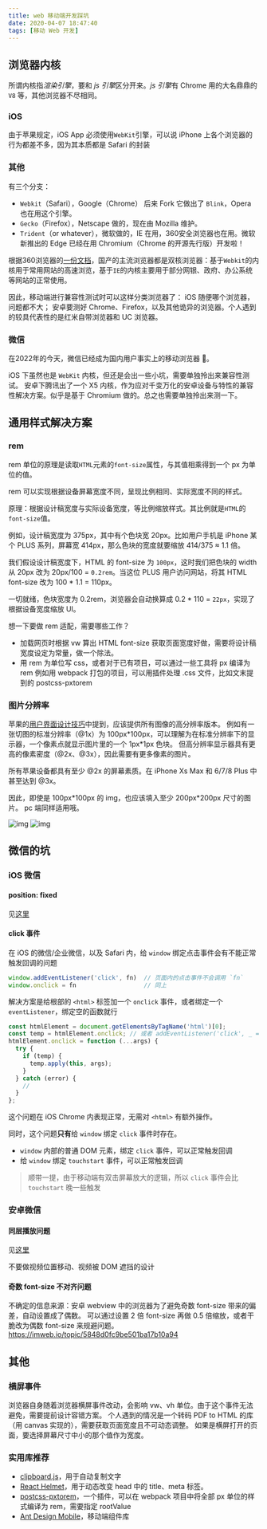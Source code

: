 ```yaml
---
title: web 移动端开发踩坑
date: 2020-04-07 18:47:40
tags: [移动 Web 开发]
---
```


## 浏览器内核

所谓内核指*渲染引擎*，要和 *js 引擎*区分开来。*js 引擎*有 Chrome 用的大名鼎鼎的 `V8` 等，其他浏览器不尽相同。

### iOS

由于苹果规定，iOS App 必须使用`WebKit`引擎，可以说 iPhone 上各个浏览器的行为都差不多，因为其本质都是 Safari 的封装

### 其他

有三个分支：

- `Webkit`（Safari），Google（Chrome） 后来 Fork 它做出了 `Blink`，Opera 也在用这个引擎。
- `Gecko`（Firefox），Netscape 做的，现在由 Mozilla 维护。
- `Trident`（or whatever），微软做的，IE 在用，360安全浏览器也在用。微软新推出的 Edge 已经在用 Chromium（Chrome 的开源先行版）开发啦！

根据360浏览器的[一份文档](https://browser.360.cn/se/help/kernel.html)，国产的主流浏览器都是双核浏览器：基于`Webkit`的内核用于常用网站的高速浏览，基于`IE`的内核主要用于部分网银、政府、办公系统等网站的正常使用。

因此，移动端进行兼容性测试时可以这样分类浏览器了：
iOS 随便哪个浏览器，问题都不大；
安卓要测好 Chrome、Firefox，以及其他诡异的浏览器。个人遇到的较具代表性的是红米自带浏览器和 UC 浏览器。

### 微信

在2022年的今天，微信已经成为国内用户事实上的移动浏览器 💩。

iOS 下虽然也是 `WebKit` 内核，但还是会出一些小坑，需要单独拎出来兼容性测试。
安卓下腾讯出了一个 X5 内核，作为应对千变万化的安卓设备与特性的兼容性解决方案。似乎是基于 Chromium 做的。总之也需要单独拎出来测一下。

## 通用样式解决方案

### rem

rem 单位的原理是读取`HTML`元素的`font-size`属性，与其值相乘得到一个 px 为单位的值。

rem 可以实现根据设备屏幕宽度不同，呈现比例相同、实际宽度不同的样式。

原理：根据设计稿宽度与实际设备宽度，等比例缩放样式。其比例就是`HTML`的`font-size`值。

例如，设计稿宽度为 375px，其中有个色块宽 20px。比如用户手机是 iPhone 某个 PLUS 系列，屏幕宽 414px，那么色块的宽度就要缩放 414/375 ≈ 1.1 倍。

我们假设设计稿宽度下，HTML 的 font-size 为 `100px`，这时我们把色块的 width 从 20px 改为 20px/100 = `0.2rem`。当这位 PLUS 用户访问网站，将其 HTML font-size 改为 100 \* 1.1 = 110px。

一切就绪，色块宽度为 0.2rem，浏览器会自动换算成 0.2 \* 110 = `22px`，实现了根据设备宽度缩放 UI。

想一下要做 rem 适配，需要哪些工作？

- 加载网页时根据 vw 算出 HTML font-size
  获取页面宽度好做，需要将设计稿宽度设定为常量，做一个除法。
- 用 rem 为单位写 css，或者对于已有项目，可以通过一些工具将 px 编译为 rem
  例如用 webpack 打包的项目，可以用插件处理 .css 文件，比如文末提到的 postcss-pxtorem

### 图片分辨率

苹果的[用户界面设计技巧](https://developer.apple.com/cn/design/tips/)中提到，应该提供所有图像的高分辨率版本。
例如有一张切图的标准分辨率（@1x）为 100px\*100px，可以理解为在标准分辨率下的显示器，一个像素点就显示图片里的一个 1px\*1px 色块。
但高分辨率显示器具有更高的像素密度（@2x、@3x），因此需要有更多像素的图片。

所有苹果设备都具有至少 @2x 的屏幕素质。在 iPhone Xs Max 和 6/7/8 Plus 中甚至达到 @3x。

因此，即使是 100px\*100px 的 img，也应该填入至少 200px\*200px 尺寸的图片。 pc 端同样适用哦。

![img](https://developer.apple.com/design/tips/images/imagery-high-resolution_2x.png)
![img](https://developer.apple.com/design/human-interface-guidelines/ios/images/ImageResolution-Graphic_2x.png)

## 微信的坑

### iOS 微信

#### position: fixed

见[这里](/blog/2019/12/20/CSS-方式解决-iOS-微信橡皮筋效果与-position-fixed-联动的坑/)

#### click 事件

在 iOS 的微信/企业微信，以及 Safari 内，给 `window` 绑定点击事件会有不能正常触发回调的问题
```js
window.addEventListener('click', fn)  // 页面内的点击事件不会调用 `fn`
window.onclick = fn                   // 同上
```

解决方案是给根部的 `<html>` 标签加一个 `onclick` 事件，或者绑定一个 `eventListener`，绑定空的函数就行
```js
const htmlElement = document.getElementsByTagName('html')[0];
const temp = htmlElement.onclick; // 或者 addEventListener('click', _ => {})
htmlElement.onclick = function (...args) {
  try {
    if (temp) {
      temp.apply(this, args);
    }
  } catch (error) {
    //
  }
};
```

这个问题在 iOS Chrome 内表现正常，无需对 `<html>` 有额外操作。

同时，这个问题**只有**给 `window` 绑定 `click` 事件时存在。
- `window` 内部的普通 DOM 元素，绑定 `click` 事件，可以正常触发回调
- 给 `window` 绑定 `touchstart` 事件，可以正常触发回调

> 顺带一提，由于移动端有双击屏幕放大的逻辑，所以 `click` 事件会比 `touchstart` 晚一些触发

### 安卓微信

#### 同层播放问题

见[这里](/blog/2019/12/11/安卓微信-视频播放-相关踩坑/)

不要做视频位置移动、视频被 DOM 遮挡的设计

#### 奇数 font-size 不对齐问题

不确定的信息来源：安卓 webview 中的浏览器为了避免奇数 font-size 带来的偏差，自动设置成了偶数。
可以通过设置 2 倍 font-size 再做 0.5 倍缩放，或者干脆改为偶数 font-size 来规避问题。
<https://imweb.io/topic/5848d0fc9be501ba17b10a94>

## 其他

### 横屏事件

浏览器自身随着浏览器横屏事件改动，会影响 vw、vh 单位。由于这个事件无法避免，需要提前设计容错方案。
个人遇到的情况是一个转码 PDF to HTML 的库（用 canvas 实现的），需要获取页面宽度且不可动态调整。
如果是横屏打开的页面，要选择屏幕尺寸中小的那个值作为宽度。

### 实用库推荐

- [clipboard.js](https://clipboardjs.com/)，用于自动复制文字
- [React Helmet](https://www.npmjs.com/package/react-helmet)，用于动态改变 head 中的 title、meta 标签。
- [postcss-pxtorem](https://www.npmjs.com/package/postcss-pxtorem)，一个插件，可以在 webpack 项目中将全部 px 单位的样式编译为 rem，需要指定 rootValue
- [Ant Design Mobile](https://mobile.ant.design/docs/react/introduce-cn)，移动端组件库
